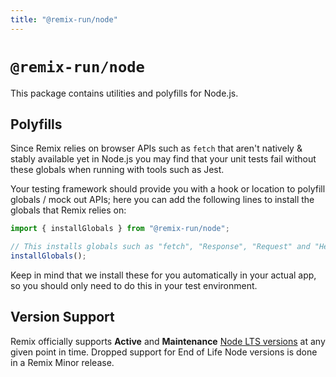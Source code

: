```yaml
---
title: "@remix-run/node"
---
```


# `@remix-run/node`

This package contains utilities and polyfills for Node.js.

## Polyfills

Since Remix relies on browser APIs such as `fetch` that aren't natively & stably available yet in Node.js you may find that your unit tests fail without these globals when running with tools such as Jest.

Your testing framework should provide you with a hook or location to polyfill globals / mock out APIs; here you can add the following lines to install the globals that Remix relies on:

```ts
import { installGlobals } from "@remix-run/node";

// This installs globals such as "fetch", "Response", "Request" and "Headers".
installGlobals();
```

<docs-info>
  Keep in mind that we install these for you automatically in your actual app, so you should only need to do this in your test environment.
</docs-info>

## Version Support

Remix officially supports **Active** and **Maintenance** [Node LTS versions][node-releases] at any given point in time. Dropped support for End of Life Node versions is done in a Remix Minor release.

[node-releases]: https://nodejs.org/en/about/previous-releases
